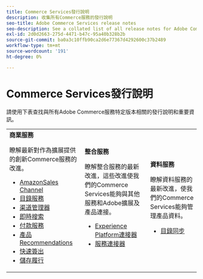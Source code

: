 ```yaml
---
title: Commerce Services發行說明
description: 收集所有Commerce服務的發行說明
seo-title: Adobe Commerce Services release notes
seo-description: See a collated list of all release notes for Adobe Commerce Services and related data and integration services.
exl-id: 2d0d2663-275d-4471-b47c-95a40b328b2b
source-git-commit: ba0a3c10ffb90ca2d6e77367d4292600c37b2489
workflow-type: tm+mt
source-wordcount: '191'
ht-degree: 0%

---
```


# Commerce Services發行說明

請使用下表查找與所有Adobe Commerce服務特定版本相關的發行說明和重要資訊。

<table>
  <tbody>
    <tr>
      <td><strong>商業服務</strong>
        <p>瞭解最新對作為擴展提供的創新Commerce服務的改進。</p>
          <ul>
            <li><a href="https://experienceleague.adobe.com/docs/commerce-channels/amazon/release-notes.html">AmazonSales Channel</a></li>
            <li><a href="https://experienceleague.adobe.com/docs/commerce-merchant-services/catalog-service/release-notes.html">目錄服務</a></li>
            <li><a href="https://experienceleague.adobe.com/docs/commerce-channels/channel-manager/release-notes.html">渠道管理器</a></li>
            <li><a href="https://experienceleague.adobe.com/docs/commerce-merchant-services/live-search/release-notes.html">即時搜索</a></li>
            <li><a href="https://experienceleague.adobe.com/docs/commerce-merchant-services/payment-services/release-notes.html">付款服務</a></li>
            <li><a href="https://experienceleague.adobe.com/docs/commerce-merchant-services/product-recommendations/release-notes.html">產品Recommendations</a></li>
            <li><a href="https://experienceleague.adobe.com/docs/commerce-merchant-services/quick-checkout/release-notes.html">快速簽出</a></li>
            <li><a href="https://experienceleague.adobe.com/docs/commerce-merchant-services/store-fulfillment/release-notes.html">儲存履行</a></li>
          </ul>
        </td>
      <td><strong>整合服務</strong>
        <p>瞭解整合服務的最新改進，這些改進使我們的Commerce Services能夠與其他服務和Adobe擴展及產品連接。</p>
          <ul>
            <li><a href="https://experienceleague.adobe.com/docs/commerce-merchant-services/experience-platform-connector/release-notes.html">Experience Platform連接器</a></li>
            <li><a href="https://experienceleague.adobe.com/docs/commerce-merchant-services/user-guides/saas.html">服務連接器</a></li>
          </ul>
      </td>
      <td><strong>資料服務</strong>
        <p>瞭解資料服務的最新改進，使我們的Commerce Services能夠管理產品資料。</p>
          <ul>
            <li><a href="https://experienceleague.adobe.com/docs/commerce-merchant-services/user-guides/data-services/catalog-sync.html">目錄同步</a></li>
          </ul>
      </td>
    </tr>
  </tbody>
</table>
